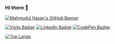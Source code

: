 ### Hi there 👋

<!--
**mhasan320/mhasan320** is a ✨ _special_ ✨ repository because its `README.md` (this file) appears on your GitHub profile.

Here are some ideas to get you started:

- 🔭 I’m currently working on ...
- 🌱 I’m currently learning ...
- 👯 I’m looking to collaborate on ...
- 🤔 I’m looking for help with ...
- 💬 Ask me about ...
- 📫 How to reach me: ...
- 😄 Pronouns: ...
- ⚡ Fun fact: ...
-->

[![Mahmudul Hasan's GitHub Banner](./assets/GitHubHeader.png)](https://mhasanportfolio.netlify.app/)


[![Visits Badge](https://badges.pufler.dev/visits/braydoncoyer/braydoncoyer)](https://mhasanportfolio.netlify.app/)
[![LinkedIn Badge](https://img.shields.io/badge/LinkedIn-Profile-informational?style=flat&logo=linkedin&logoColor=white&color=0D76A8)](https://www.linkedin.com/in/mahmudulhasan12/)
[![CodePen Badge](https://img.shields.io/badge/CodePen-Profile-informational?style=flat&logo=codepen&logoColor=white&color=black)](https://codepen.io/mhhasan320)

[![Top Langs](https://github-readme-stats.vercel.app/api/top-langs/?username=mhasan320&layout=donut)](https://github.com/anuraghazra/github-readme-stats)

